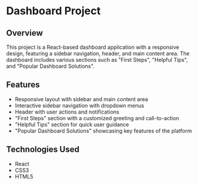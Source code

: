# Dashboard Project

## Overview

This project is a React-based dashboard application with a responsive design, featuring a sidebar navigation, header, and main content area. The dashboard includes various sections such as "First Steps", "Helpful Tips", and "Popular Dashboard Solutions".

## Features

- Responsive layout with sidebar and main content area
- Interactive sidebar navigation with dropdown menus
- Header with user actions and notifications
- "First Steps" section with a customized greeting and call-to-action
- "Helpful Tips" section for quick user guidance
- "Popular Dashboard Solutions" showcasing key features of the platform

## Technologies Used

- React
- CSS3
- HTML5
